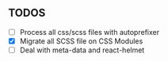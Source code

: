 ## TODOS

- [ ] Process all css/scss files with autoprefixer
- [x] Migrate all SCSS file on CSS Modules
- [ ] Deal with meta-data and react-helmet
